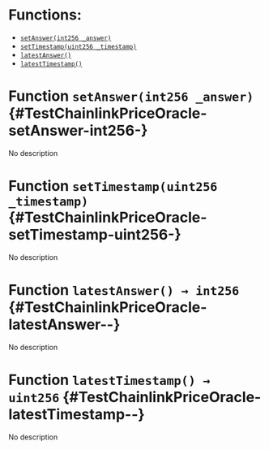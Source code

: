 

# Functions:
- [`setAnswer(int256 _answer)`](#TestChainlinkPriceOracle-setAnswer-int256-)
- [`setTimestamp(uint256 _timestamp)`](#TestChainlinkPriceOracle-setTimestamp-uint256-)
- [`latestAnswer()`](#TestChainlinkPriceOracle-latestAnswer--)
- [`latestTimestamp()`](#TestChainlinkPriceOracle-latestTimestamp--)


# Function `setAnswer(int256 _answer)` {#TestChainlinkPriceOracle-setAnswer-int256-}
No description
# Function `setTimestamp(uint256 _timestamp)` {#TestChainlinkPriceOracle-setTimestamp-uint256-}
No description
# Function `latestAnswer() → int256` {#TestChainlinkPriceOracle-latestAnswer--}
No description
# Function `latestTimestamp() → uint256` {#TestChainlinkPriceOracle-latestTimestamp--}
No description

